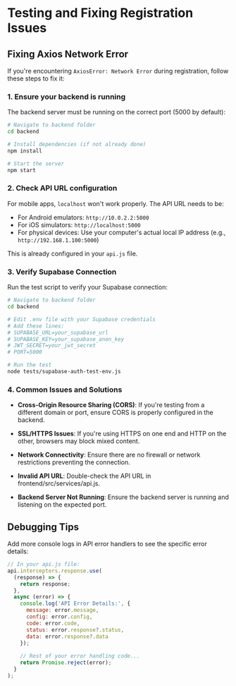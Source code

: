 # Testing and Fixing Registration Issues

## Fixing Axios Network Error

If you're encountering `AxiosError: Network Error` during registration, follow these steps to fix it:

### 1. Ensure your backend is running

The backend server must be running on the correct port (5000 by default):

```bash
# Navigate to backend folder
cd backend

# Install dependencies (if not already done)
npm install

# Start the server
npm start
```

### 2. Check API URL configuration

For mobile apps, `localhost` won't work properly. The API URL needs to be:

- For Android emulators: `http://10.0.2.2:5000`
- For iOS simulators: `http://localhost:5000`
- For physical devices: Use your computer's actual local IP address (e.g., `http://192.168.1.100:5000`)

This is already configured in your `api.js` file.

### 3. Verify Supabase Connection

Run the test script to verify your Supabase connection:

```bash
# Navigate to backend folder
cd backend

# Edit .env file with your Supabase credentials
# Add these lines:
# SUPABASE_URL=your_supabase_url
# SUPABASE_KEY=your_supabase_anon_key
# JWT_SECRET=your_jwt_secret
# PORT=5000

# Run the test
node tests/supabase-auth-test-env.js
```

### 4. Common Issues and Solutions

- **Cross-Origin Resource Sharing (CORS)**: If you're testing from a different domain or port, ensure CORS is properly configured in the backend.

- **SSL/HTTPS Issues**: If you're using HTTPS on one end and HTTP on the other, browsers may block mixed content.

- **Network Connectivity**: Ensure there are no firewall or network restrictions preventing the connection.

- **Invalid API URL**: Double-check the API URL in frontend/src/services/api.js.

- **Backend Server Not Running**: Ensure the backend server is running and listening on the expected port.

## Debugging Tips

Add more console logs in API error handlers to see the specific error details:

```javascript
// In your api.js file:
api.interceptors.response.use(
  (response) => {
    return response;
  },
  async (error) => {
    console.log('API Error Details:', {
      message: error.message,
      config: error.config,
      code: error.code,
      status: error.response?.status,
      data: error.response?.data
    });
    
    // Rest of your error handling code...
    return Promise.reject(error);
  }
); 